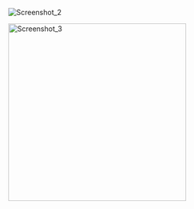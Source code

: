 ![Screenshot_2](https://github.com/offpic/SSD2119-GPIO-HIGH-SPEED-STM32/assets/31142397/087bfb81-db27-4c95-82c8-d0dfd2a87dce)

<img width="356" alt="Screenshot_3" src="https://github.com/offpic/SSD2119-GPIO-HIGH-SPEED-STM32/assets/31142397/bb5a6d9a-1b33-48d9-a1db-59722dd92163">

